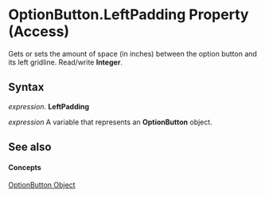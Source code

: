 
# OptionButton.LeftPadding Property (Access)

Gets or sets the amount of space (in inches) between the option button and its left gridline. Read/write  **Integer**.


## Syntax

 _expression_. **LeftPadding**

 _expression_ A variable that represents an **OptionButton** object.


## See also


#### Concepts


[OptionButton Object](661ada74-d044-4a5c-2bdd-2dddfc2e79ab.md)
